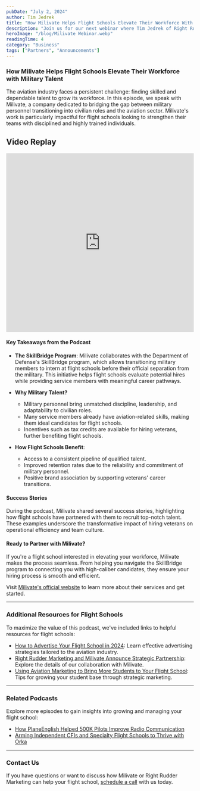 ```yaml
---
pubDate: "July 2, 2024"
author: Tim Jedrek
title: "How Milivate Helps Flight Schools Elevate Their Workforce With Military Talent"
description: "Join us for our next webinar where Tim Jedrek of Right Rudder Marketing interviews Andrew and Justin, founders of Milivate, an organization dedicated to connecting businesses with highly skilled transitioning service members."
heroImage: "/blog/Milivate Webinar.webp"
readingTime: 4
category: "Business"
tags: ["Partners", "Announcements"]
---
```


### How Milivate Helps Flight Schools Elevate Their Workforce with Military Talent

The aviation industry faces a persistent challenge: finding skilled and dependable talent to grow its workforce. In this episode, we speak with Milivate, a company dedicated to bridging the gap between military personnel transitioning into civilian roles and the aviation sector. Milivate's work is particularly impactful for flight schools looking to strengthen their teams with disciplined and highly trained individuals.

## Video Replay

<iframe width="100%" height="480" src="https://www.youtube.com/embed/IZLDqdF8duc?si=yfKLQOwvLdcMkkGS" title="YouTube video player" frameborder="0" allow="accelerometer; autoplay; clipboard-write; encrypted-media; gyroscope; picture-in-picture; web-share" referrerpolicy="strict-origin-when-cross-origin" allowfullscreen></iframe>


#### Key Takeaways from the Podcast

- **The SkillBridge Program**: Milivate collaborates with the Department of Defense's SkillBridge program, which allows transitioning military members to intern at flight schools before their official separation from the military. This initiative helps flight schools evaluate potential hires while providing service members with meaningful career pathways.

- **Why Military Talent?**
  - Military personnel bring unmatched discipline, leadership, and adaptability to civilian roles.
  - Many service members already have aviation-related skills, making them ideal candidates for flight schools.
  - Incentives such as tax credits are available for hiring veterans, further benefiting flight schools.

- **How Flight Schools Benefit**:
  - Access to a consistent pipeline of qualified talent.
  - Improved retention rates due to the reliability and commitment of military personnel.
  - Positive brand association by supporting veterans' career transitions.

#### Success Stories

During the podcast, Milivate shared several success stories, highlighting how flight schools have partnered with them to recruit top-notch talent. These examples underscore the transformative impact of hiring veterans on operational efficiency and team culture.

#### Ready to Partner with Milivate?

If you're a flight school interested in elevating your workforce, Milivate makes the process seamless. From helping you navigate the SkillBridge program to connecting you with high-caliber candidates, they ensure your hiring process is smooth and efficient.

Visit [Milivate's official website](https://milivate.com) to learn more about their services and get started.

---

### Additional Resources for Flight Schools

To maximize the value of this podcast, we've included links to helpful resources for flight schools:

- [How to Advertise Your Flight School in 2024](https://rightruddermarketing.com/blog/how-to-advertise-your-flight-school-in-2024/): Learn effective advertising strategies tailored to the aviation industry.
- [Right Rudder Marketing and Milivate Announce Strategic Partnership](https://rightruddermarketing.com/blog/right-rudder-marketing-and-milivate-announce-strategic-partnership-to-support-transitioning-military-pilots/): Explore the details of our collaboration with Milivate.
- [Using Aviation Marketing to Bring More Students to Your Flight School](https://rightruddermarketing.com/blog/using-aviation-marketing-to-bring-more-students-to-your-flight-school/): Tips for growing your student base through strategic marketing.

---

### Related Podcasts

Explore more episodes to gain insights into growing and managing your flight school:

- [How PlaneEnglish Helped 500K Pilots Improve Radio Communication](https://rightruddermarketing.com/podcasts/how-planeenglish-helped-500k-pilots-improve-radio-communication/)
- [Arming Independent CFIs and Specialty Flight Schools to Thrive with Orka](https://rightruddermarketing.com/podcasts/arming-independent-cfis-and-specialty-flight-schools-to-thrive-with-orka/)

---

### Contact Us

If you have questions or want to discuss how Milivate or Right Rudder Marketing can help your flight school, [schedule a call](https://rightruddermarketing.com/schedule-call/) with us today.


